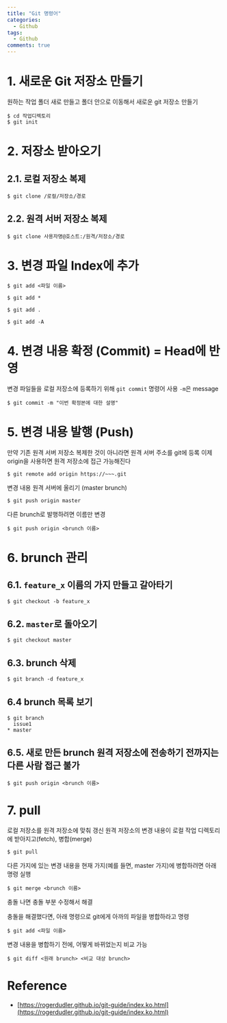 ```yaml
---
title: "Git 명령어"
categories:
  - Github
tags:
  - Github
comments: true
---
```

# 1. 새로운 Git 저장소 만들기
원하는 작업 폴더 새로 만들고 폴더 안으로 이동해서 새로운 git 저장소 만들기
```
$ cd 작업디렉토리
$ git init
```

# 2. 저장소 받아오기
## 2.1. 로컬 저장소 복제
```
$ git clone /로컬/저장소/경로
```

## 2.2. 원격 서버 저장소 복제
```
$ git clone 사용자명@호스트:/원격/저장소/경로
```

# 3. 변경 파일 Index에 추가
```
$ git add <파일 이름>
```
```
$ git add *
```
```
$ git add .
```
```
$ git add -A
```
# 4. 변경 내용 확정 (Commit) = Head에 반영
변경 파일들을 로컬 저장소에 등록하기 위해 `git commit` 명령어 사용 `-m`은 message
```
$ git commit -m "이번 확정본에 대한 설명"
```

# 5. 변경 내용 발행 (Push)
만약 기존 원격 서버 저장소 복제한 것이 아니라면 원격 서버 주소를 git에 등록
이제 origin을 사용하면 원격 저장소에 접근 가능해진다
```
$ git remote add origin https://~~~.git
```

변경 내용 원격 서버에 올리기 (master brunch)
```
$ git push origin master
```

다른 brunch로 발행하려면 이름만 변경
```
$ git push origin <brunch 이름>
```

# 6. brunch 관리
## 6.1. `feature_x` 이름의 가지 만들고 갈아타기
```
$ git checkout -b feature_x
```

## 6.2. `master`로 돌아오기
```
$ git checkout master
```

## 6.3. brunch 삭제
```
$ git branch -d feature_x
```

## 6.4 brunch 목록 보기
```
$ git branch
  issue1
* master
```

## 6.5. 새로 만든 brunch 원격 저장소에 전송하기 전까지는 다른 사람 접근 불가
```
$ git push origin <brunch 이름>
```

# 7. pull
로컬 저장소를 원격 저장소에 맞춰 갱신
원격 저장소의 변경 내용이 로컬 작업 디렉토리에 받아지고(fetch), 병합(merge)
```
$ git pull
```

다른 가지에 있는 변경 내용을 현재 가지(예를 들면, master 가지)에 병합하려면 아래 명령 실행
```
$ git merge <brunch 이름>
```

충돌 나면 충돌 부분 수정해서 해결

충돌을 해결했다면, 아래 명령으로 git에게 아까의 파일을 병합하라고 명령
```
$ git add <파일 이름>
```

변경 내용을 병합하기 전에, 어떻게 바뀌었는지 비교 가능
```
$ git diff <원래 brunch> <비교 대상 brunch>
```


# Reference
- [https://rogerdudler.github.io/git-guide/index.ko.html](https://rogerdudler.github.io/git-guide/index.ko.html)
